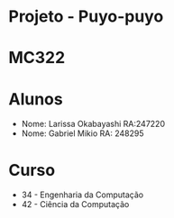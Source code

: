 # Projeto - Puyo-puyo
# MC322

# Alunos
* Nome: Larissa Okabayashi RA:247220
* Nome: Gabriel Mikio RA: 248295

# Curso
* 34 - Engenharia da Computação
* 42 - Ciência da Computação
